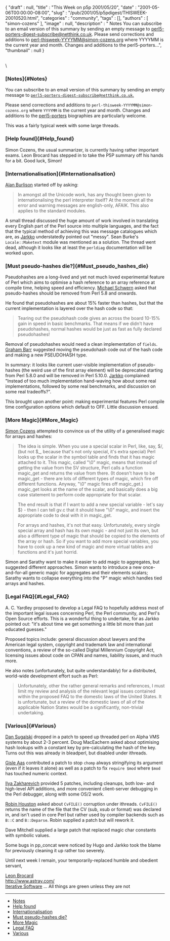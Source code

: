 {
   "draft" : null,
   "title" : "This Week on p5p 2001/05/20",
   "date" : "2001-05-06T00:00:00-08:00",
   "slug" : "/pub/2001/05/p5pdigest/THISWEEK-20010520.html",
   "categories" : "community",
   "tags" : [],
   "authors" : [
      "simon-cozens"
   ],
   "image" : null,
   "description" : " Notes You can subscribe to an email version of this summary by sending an empty message to perl5-porters-digest-subscribe@netthink.co.uk. Please send corrections and additions to perl-thisweek-YYYYMM@simon-cozens.org where YYYYMM is the current year and month. Changes and additions to the perl5-porters...",
   "thumbnail" : null
}





\
\
### [Notes]{#Notes}

You can subscribe to an email version of this summary by sending an
empty message to
[`perl5-porters-digest-subscribe@netthink.co.uk`.](mailto:perl5-porters-digest-subscribe@netthink.co.uk)

Please send corrections and additions to
`perl-thisweek-YYYYMM@simon-cozens.org` where `YYYYMM` is the current
year and month. Changes and additions to the
[perl5-porters](http://simon-cozens.org/writings/whos-who.html)
biographies are particularly welcome.

This was a fairly typical week with some large threads.

### [Help found]{#Help_found}

Simon Cozens, the usual summarizer, is currently having rather important
exams. Leon Brocard has stepped in to take the P5P summary off his hands
for a bit. Good luck, Simon!

### [Internationalisation]{#Internationalisation}

[Alan Burlison](http://simon-cozens.org/writings/whos-who.html#BURLISON)
started off by asking:

> In amongst all the Unicode work, has any thought been given to
> internationalising the perl interpreter itself? At the moment all the
> error and warning messages are english-only, AFAIK. This also applies
> to the standard modules.

A small thread discussed the huge amount of work involved in translating
every English part of the Perl source into multiple languages, and the
fact that the typical method of achieving this was message catalogues
which are, as
[Jarkko](http://simon-cozens.org/writings/whos-who.html#HIETANIEMI)
understatedly pointed out "messy". Sean Burke's `Locale::Maketext`
module was mentioned as a solution. The thread went dead, although it
looks like at least the `perldiag` documentation will be worked upon.

### [Must pseudo-hashes die?]{#Must_pseudo_hashes_die}

Pseudohashes are a long-lived and yet not much loved experimental
feature of Perl which aims to optimise a hash reference to an array
reference at compile time, helping speed and efficiency. [Michael
Schwern](http://simon-cozens.org/writings/whos-who.html#SCHWERN) asked
that pseudo-hashes should be removed from Perl 5.8 and onwards.

He found that pseudohashes are about 15% faster than hashes, but that
the current implementation is layered over the hash code so that:

> Tearing out the pseudohash code gives an across the board 10-15% gain
> in speed in basic benchmarks. That means if we didn't have
> pseudohashes, normal hashes would be just as fast as fully declared
> pseudohashes!

Removal of pseudohashes would need a clean implementation of `fields`.
[Graham Barr](http://simon-cozens.org/writings/whos-who.html#BARR)
suggested moving the pseudohash code out of the hash code and making a
new PSEUDOHASH type.

In summary: it looks like current user-visible implementation of
pseudo-hashes (the weird use of the first array element) will be
deprecated starting from Perl 5.8.0 and will be removed in Perl 5.10.0.
[Jarkko](http://simon-cozens.org/writings/whos-who.html#HIETANIEMI)
complained: "Instead of too much implementation hand-waving how about
some real implementations, followed by some real benchmarks, and
discussion on some real tradeoffs?".

This brought upon another point: making experimental features Perl
compile time configuration options which default to OFF. Little
discussion ensued.

### [More Magic]{#More_Magic}

[Simon Cozens](http://simon-cozens.org/writings/whos-who.html#COZENS)
attempted to convince us of the utility of a generalised magic for
arrays and hashes:

> The idea is simple. When you use a special scalar in Perl, like, say,
> \$/, (but not \$\_, because that's not only special, it's extra
> special) Perl looks up the scalar in the symbol table and finds that
> it has magic attached to it. This magic, called "\\0" magic, means
> that instead of getting the value from the SV structure, Perl calls a
> function magic\_get and returns the value from there. (It doesn't have
> to be magic\_get - there are lots of different types of magic, which
> fire off different functions. Anyway, "\\0" magic fires off
> magic\_get.) magic\_get looks at the name of the scalar, and basically
> does a big case statement to perform code appropriate for that scalar.
>
> The end result is that if I want to add a new special variable - let's
> say \$} - then I can tell gv.c that it should have "\\0" magic, and
> insert the appropriate code to deal with it in magic\_get.
>
> For arrays and hashes, it's not that easy. Unfortunately, every single
> special array and hash has its own magic - and not just its own, but
> also a different type of magic that should be copied to the elements
> of the array or hash. So if you want to add more special variables,
> you have to cook up a new kind of magic and more virtual tables and
> functions and it's just horrid.

Simon and Sarathy want to make it easier to add magic to aggregates, but
suggested different approaches. Simon wants to introduce a new
once-and-for-all generic magic for aggregates and their elements
scalars; Sarathy wants to collapse everything into the "P" magic which
handles tied arrays and hashes.

### [Legal FAQ]{#Legal_FAQ}

A. C. Yardley proposed to develop a Legal FAQ to hopefully address most
of the important legal issues concerning Perl, the Perl community, and
Perl's Open Source efforts. This is a wonderful thing to undertake, for
as Jarkko pointed out: "it's about time we get something a little bit
more than just educated guesses."

Proposed topics include: general discussion about lawyers and the
American legal system, copyright and trademark law and international
conventions, a review of the so-called Digital Millennium Copyright Act,
licensing issues about code on CPAN and names, liability issues, and
much more.

He also notes (unfortunately, but quite understandably) for a
distributed, world-wide development effort such as Perl:

> Unfortunately, other the rather general remarks and references, I must
> limit my review and analysis of the relevant legal issues contained
> within the proposed FAQ to the domestic laws of the United States. It
> is unfortunate, but a review of the domestic laws of all of the
> applicable Nation States would be a significantly, non-trivial
> undertaking.

### [Various]{#Various}

[Dan Sugalski](http://simon-cozens.org/writings/whos-who.html#SUGALSKI)
dropped in a patch to speed up threaded perl on Alpha VMS systems by
about 2-3 percent.
Doug MacEachern asked about optimising hash lookups with a constant key
by pre-calculating the hash of the key. Turns out this was already in
bleadperl, but disabled under ithreads.

[Gisle Aas](http://simon-cozens.org/writings/whos-who.html#AAS)
contributed a patch to stop `chomp` always stringifying its argument
(even if it leaves it alone) as well as a patch to fix `require $mod`
where `$mod` has touched numeric context.

[Ilya
Zakharevich](http://simon-cozens.org/writings/whos-who.html#ZAKHAREVICH)
provided 5 patches, including cleanups, both low- and high-level API
additions, and more convenient client-server debugging in the Perl
debugger, along with some OS/2 work.

[Robin Houston](http://simon-cozens.org/writings/whos-who.html#HOUSTON)
asked about `CvFILE()` corruption under ithreads. `CvFILE()` returns the
name of the file that the CV (sub, xsub or format) was declared in, and
isn't used in core Perl but rather used by compiler backends such as
`B::C` and `B::Deparse`. Robin supplied a patch but will rework it.

Dave Mitchell supplied a large patch that replaced magic char constants
with symbolic values.

Some bugs in pp\_concat were noticed by Hugo and Jarkko took the blame
for previously cleaning it up rather too severely.

Until next week I remain, your temporarily-replaced humble and obedient
servant,

[Leon Brocard](mailto:leon@iterative-software.com)\
<http://www.astray.com/>\
[Iterative Software](http://www.iterative-software.com/)
... All things are green unless they are not

------------------------------------------------------------------------

-   [Notes](#Notes)
-   [Help found](#Help_found)
-   [Internationalisation](#Internationalisation)
-   [Must pseudo-hashes die?](#Must_pseudo_hashes_die)
-   [More Magic](#More_Magic)
-   [Legal FAQ](#Legal_FAQ)
-   [Various](#Various)


